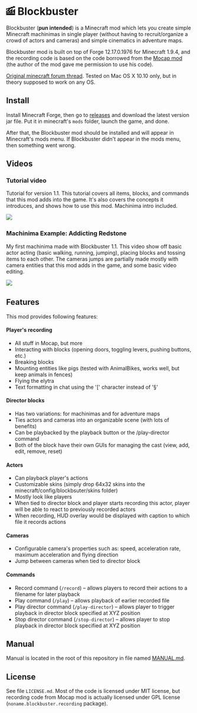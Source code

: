 # ![Blockbuster](./logo.png) Blockbuster

Blockbuster (**pun intended**) is a Minecraft mod which lets you create simple 
Minecraft machinimas in single player (without having to recruit/organize a 
crowd of actors and cameras) and simple cinematics in adventure maps.

Blockbuster mod is built on top of Forge 12.17.0.1976 for Minecraft 1.9.4, and the recording 
code is based on the code borrowed from the [Mocap mod](http://www.minecraftforum.net/forums/mapping-and-modding/minecraft-mods/1445402-minecraft-motion-capture-mod-mocap-16-000) 
(the author of the mod gave me permission to use his code). 

[Original minecraft forum thread](http://www.minecraftforum.net/forums/mapping-and-modding/minecraft-mods/2700216-blockbuster-create-simple-machinimas-and-adventure). 
Tested on Mac OS X 10.10 only, but in theory supposed to work on any OS.

## Install

Install Minecraft Forge, then go to 
[releases](https://github.com/mchorse/blockbuster/releases) and download the 
latest version jar file. Put it in minecraft's `mods` folder, launch the game, 
and done. 

After that, the Blockbuster mod should be installed and will appear in Minecraft's 
mods menu. If Blockbuster didn't appear in the mods menu, then something went 
wrong.

## Videos

### Tutorial video

Tutorial for version 1.1. This tutorial covers all items, blocks, and commands 
that this mod adds into the game. It's also covers the concepts it introduces, 
and shows how to use this mod. Machinima intro included.

<a href="https://www.youtube.com/watch?v=mjvWD9rIO0U">
    <img src="https://img.youtube.com/vi/mjvWD9rIO0U/0.jpg">
</a>

### Machinima Example: Addicting Redstone

My first machinima made with Blockbuster 1.1. This video show off basic actor 
acting (basic walking, running, jumping), placing blocks and tossing items to 
each other. The cameras jumps are partially made mostly with camera entities 
that this mod adds in the game, and some basic video editing.

<a href="https://www.youtube.com/watch?v=ua3kfAe0bKo">
    <img src="https://img.youtube.com/vi/ua3kfAe0bKo/0.jpg">
</a>

## Features

This mod provides following features:

#### Player's recording

* All stuff in Mocap, but more
* Interacting with blocks (opening doors, toggling levers, pushing buttons, etc.)
* Breaking blocks
* Mounting entities like pigs (tested with AnimalBikes, works well, but keep animals in fences)
* Flying the elytra
* Text formatting in chat using the '[' character instead of '§'

#### Director blocks

* Has two variations: for machinimas and for adventure maps
* Ties actors and cameras into an organizable scene (with lots of benefits)
* Can be playbacked by the playback button or the /play-director command
* Both of the block have their own GUIs for managing the cast (view, add, edit, remove, reset)

#### Actors

* Can playback player's actions
* Customizable skins (simply drop 64x32 skins into the minecraft/config/blockbsuter/skins folder)
* Mostly look like players
* When tied to director block and player starts recording this actor, player will be able to react to previously recorded actors
* When recording, HUD overlay would be displayed with caption to which file it records actions

#### Cameras

* Configurable camera's properties such as: speed, acceleration rate, maximum acceleration and flying direction
* Jump between cameras when tied to director block

#### Commands

* Record command (`/record`) – allows players to record their actions to a filename for later playback
* Play command (`/play`) – allows playback of earlier recorded file
* Play director command (`/play-director`) – allows player to trigger playback in director block specified at XYZ position
* Stop director command (`/stop-director`) – allows player to stop playback in director block specified at XYZ position

## Manual

Manual is located in the root of this repository in file named [MANUAL.md](./MANUAL.md).
## License

See file `LICENSE.md`. Most of the code is licensed under MIT license, but recording code 
from Mocap mod is actually licensed under GPL license (`noname.blockbuster.recording` package).
